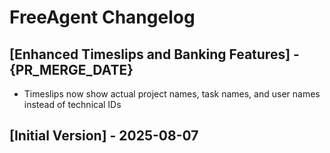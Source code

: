 # FreeAgent Changelog

## [Enhanced Timeslips and Banking Features] - {PR_MERGE_DATE}

- Timeslips now show actual project names, task names, and user names instead of technical IDs

## [Initial Version] - 2025-08-07
